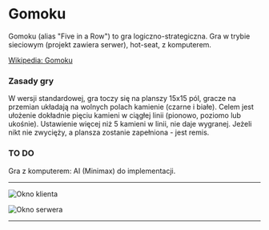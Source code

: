 # Gomoku
Gomoku (alias "Five in a Row") to gra logiczno-strategiczna. Gra w trybie sieciowym (projekt zawiera serwer), hot-seat, z komputerem. 

[Wikipedia: Gomoku](https://pl.wikipedia.org/wiki/Gomoku)

### Zasady gry
W wersji standardowej, gra toczy się na planszy 15x15 pól, gracze na przemian układają na wolnych polach kamienie (czarne i białe).
Celem jest ułożenie dokładnie pięciu kamieni w ciągłej linii (pionowo, poziomo lub ukośnie). Ustawienie więcej niż 5 kamieni w linii, nie daje wygranej.
Jeżeli nikt nie zwycięży, a plansza zostanie zapełniona - jest remis.

### TO DO
Gra z komputerem: AI (Minimax) do implementacji.


----------

![Okno klienta](http://kaw.net.pl/gomoku_img/klient.jpg)

![Okno serwera](http://kaw.net.pl/gomoku_img/serwer.jpg)

----------
